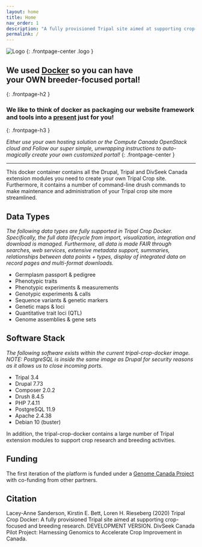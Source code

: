 ```yaml
---
layout: home
title: Home
nav_order: 1
description: "A fully provisioned Tripal site aimed at supporting crop-focused and breeding research."
permalink: /
---
```



![Logo]({{site.baseurl}}/assets/images/DivseekCan_Green_CapYes.png)
{: .frontpage-center .logo }

## We used [Docker](https://www.docker.com/why-docker) so you can have <br /> your OWN breeder-focused portal!
{: .frontpage-h2 }


### We like to think of docker as packaging our website framework and tools into a [present](https://www.docker.com/resources/what-container) just for you!
{: .frontpage-h3 }

_Either use your own hosting solution or the Compute Canada OpenStack cloud and Follow our super simple, unwrapping instructions to auto-magically create your own customized portal!_
{: .frontpage-center }

---

This docker container contains all the Drupal, Tripal and DivSeek Canada extension modules you need to create your own Tripal Crop site. Furthermore, it contains a number of command-line drush commands to make maintenance and administration of your Tripal crop site more streamlined.

## Data Types

*The following data types are fully supported in Tripal Crop Docker. Specifically, the full data lifecycle from import, visualization, integration and download is managed. Furthermore, all data is made FAIR through searches, web services, extensive metadata support, summaries, relationships between data points + types, display of integrated data on record pages and multi-format downloads.*

- Germplasm passport & pedigree
- Phenotypic traits
- Phenotypic experiments & measurements
- Genotypic experiments & calls
- Sequence variants & genetic markers
- Genetic maps & loci
- Quantitative trait loci (QTL)
- Genome assemblies & gene sets

## Software Stack

*The following software exists within the current tripal-crop-docker image. NOTE: PostgreSQL is inside the same image as Drupal for security reasons as it allows us to close incoming ports.*

- Tripal 3.4
- Drupal 7.73
- Composer 2.0.2
- Drush 8.4.5
- PHP 7.4.11
- PostgreSQL 11.9
- Apache 2.4.38
- Debian 10 (buster)

In addition, the tripal-crop-docker contains a large number of Tripal extension modules to support crop research and breeding activities.

## Funding

The first iteration of the platform is funded under a [Genome Canada Project](https://www.genomecanada.ca/en/divseek-canada-harnessing-genomics-accelerate-crop-improvement-canada) with co-funding from other partners.

## Citation

Lacey-Anne Sanderson, Kirstin E. Bett, Loren H. Rieseberg (2020) Tripal Crop Docker: A fully provisioned Tripal site aimed at supporting crop-focused and breeding research. DEVELOPMENT VERSION. DivSeek Canada Pilot Project: Harnessing Genomics to Accelerate Crop Improvement in Canada.
